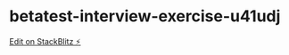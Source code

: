 # betatest-interview-exercise-u41udj

[Edit on StackBlitz ⚡️](https://stackblitz.com/edit/betatest-interview-exercise-u41udj)